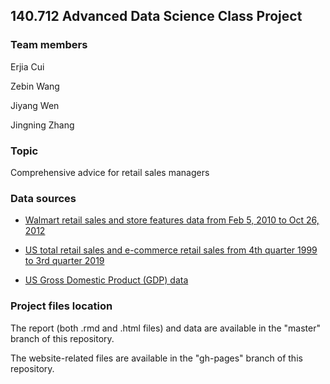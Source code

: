## 140.712 Advanced Data Science Class Project

### Team members
Erjia Cui

Zebin Wang

Jiyang Wen

Jingning Zhang

### Topic
Comprehensive advice for retail sales managers

### Data sources
* [Walmart retail sales and store features data from Feb 5, 2010 to Oct 26, 2012](https://www.kaggle.com/c/walmart-recruiting-store-sales-forecasting/data)

* [US total retail sales and e-commerce retail sales from 4th quarter 1999 to 3rd quarter 2019](https://www.census.gov/retail/index.html)

* [US Gross Domestic Product (GDP) data](https://fred.stlouisfed.org/series/GDP)

### Project files location
The report (both .rmd and .html files) and data are available in the "master" branch of this repository.

The website-related files are available in the "gh-pages" branch of this repository.
